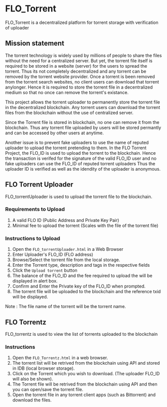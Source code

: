 # FLO_Torrent
FLO_Torrent is a decentralized platform for torrent storage with verification of uploader

## Mission statement
The torrent technology is widely used by millions of people to share the files without the need for a centralized server. 
But yet, the torrent file itself is required to be stored in a website (server) for the users to spread the torrent.
Thus its not completely decentralized and any torrent can be removed by the torrent website provider.
Once a torrent is been removed from the torrent search websites, no client users can download that torrent anylonger.
Hence it is required to store the torrent file in a decentralized medium so that no once can remove the torrent's existance.

This project allows the torrent uploader to permanently store the torrent file in the decentralized blockchain.
Any torrent users can download the torrent files from the blockchain without the use of centralized server.

Since the Torrent file is stored in blockchain, no one can remove it from the blockchain. 
Thus any torrent file uploaded by users will be stored permantly and can be accessed by other users at anytime.

Another issue is to prevent fake uploaders to use the name of reputed uploader to upload the torrent pretending to them. 
In the FLO Torrent Project, the FLO_ID is used to upload the torrent to the blockchain. 
Hence the transaction is verifed for the signature of the valid FLO_ID user and no fake uploaders can use the FLO_ID of reputed torrent uploaders
Thus the uploader ID is verified as well as the idendity of the uploader is anonymous.

## FLO Torrent Uploader
FLO_torrentUploader is used to upload the torrent file to the blockchain.
### Requirements to Upload
1. A valid FLO ID (Public Address and Private Key Pair) 
2. Minimal fee to upload the torrent (Scales with the file of the torrent file)
### Instructions to Upload
1. Open the `FLO_torrentUploader.html` in a Web Browser
2. Enter Uploader's FLO_ID (FLO address)
3. Browse/Select the torrent file from the local storage.
4. Enter the Torrent type, description and tags in the respective fields
5. Click the `Upload torrent` button
6. The balance of the FLO_ID and the fee required to upload the will be displayed in alert box.
7. Confirm and Enter the Private key of the FLO_ID when prompted.
8. The torrent file will be uploaded to the blockchain and the reference txid will be displayed.

Note : The file name of the torrent will be the torrent name.

## FLO Torrentz
FLO_torrentz is used to view the list of torrents uploaded to the blockchain
### Instructions
1. Open the `FLO_Torrentz.html` in a web browser.
2. The torrent list will be retrived from the blockchain using API and stored in IDB (local browser storage).
3. Click on the Torrent which you wish to download. (The uploader FLO_ID will also be shown).
4. The Torrent file will be retrived from the blockchain using API and then you can open/save the torrent file.
5. Open the torrent file in any torrent client apps (such as Bittorrent) and download the files.
